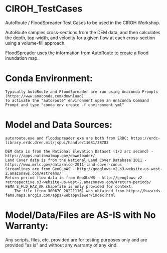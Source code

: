 # CIROH_TestCases
AutoRoute  / FloodSpreader Test Cases to be used in the CIROH Workshop.

AutoRoute samples cross-sections from the DEM data, and then calculates the depth, top-width, and velocity for a given flow at each 
    cross-section using a volume-fill approach.
    
FloodSpreader uses the information from AutoRoute to create a flood inundation map.

# Conda Environment:
    Typically AutoRoute and FloodSpreader are run using Anaconda Prompts (https://www.anaconda.com/download)
    To activate the "autoroute" environment open an Anaconda Command Prompt and type "conda env create -f environment.yml"

# Model and Data Sources:
    autoroute.exe and floodspreader.exe are both from ERDC: https://erdc-library.erdc.dren.mil/jspui/handle/11681/38783
    
    DEM data is from the National Elevation Dataset (1/3 arc second) - https://apps.nationalmap.gov/downloader/
    Land Cover data is from the National Land Cover Database 2011 - https://www.mrlc.gov/data/nlcd-2011-land-cover-conus
    Streamlines are from GeoGLoWS - http://geoglows-v2.s3-website-us-west-2.amazonaws.com/#streams/
    Return period flow data is from GeoGLoWS - http://geoglows-v2-retrospective.s3-website-us-west-2.amazonaws.com/#return-periods/
    FEMA S_FLD_HAZ_AR shapefile is only provided for context.
        The file (from 30067C_20221116) was obtained from https://hazards-fema.maps.arcgis.com/apps/webappviewer/index.html

# Model/Data/Files are AS-IS with No Warranty:
Any scripts, files, etc. provided are for testing purposes only and are provided "as is" and without any warranty of any kind.
